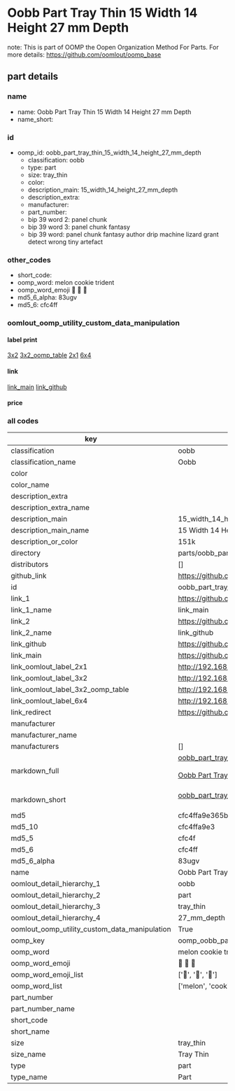 # Oobb Part Tray Thin 15 Width 14 Height 27 mm Depth  

note: This is part of OOMP the Oopen Organization Method For Parts. For more details: https://github.com/oomlout/oomp_base

##  part details
  







### name
* name: Oobb Part Tray Thin 15 Width 14 Height 27 mm Depth
* name_short: 
### id
* oomp_id: oobb_part_tray_thin_15_width_14_height_27_mm_depth
  * classification: oobb
  * type: part
  * size: tray_thin
  * color: 
  * description_main: 15_width_14_height_27_mm_depth
  * description_extra: 
  * manufacturer: 
  * part_number: 
  * bip 39 word 2: panel chunk
  * bip 39 word 3: panel chunk fantasy
  * bip 39 word: panel chunk fantasy author drip machine lizard grant detect wrong tiny artefact

### other_codes
* short_code: 
* oomp_word: melon cookie trident
* oomp_word_emoji :melon: :cookie: :trident:
* md5_6_alpha: 83ugv
* md5_6: cfc4ff






### oomlout_oomp_utility_custom_data_manipulation
#### label print
[3x2](http://192.168.1.245:1112/?label=oomp%2083ugv)
[3x2_oomp_table](http://192.168.1.108:1112/?label=oomp%2083ugv)
[2x1](http://192.168.1.242:1112/?label=oomp%2083ugv)
[6x4](http://192.168.1.55:1112/?label=oomp%2083ugv)    

#### link

[link_main](https://github.com/oomlout/oomlout_oomp_version_1_messy/tree/main/parts/oobb_part_tray_thin_15_width_14_height_27_mm_depth) [link_github](https://github.com/oomlout/oomlout_oomp_version_1_messy/tree/main/parts/oobb_part_tray_thin_15_width_14_height_27_mm_depth)                             

#### price







### all codes 
| key | value |  
| --- | --- |  
| classification | oobb |  
| classification_name | Oobb |  
| color |  |  
| color_name |  |  
| description_extra |  |  
| description_extra_name |  |  
| description_main | 15_width_14_height_27_mm_depth |  
| description_main_name | 15 Width 14 Height 27 mm Depth |  
| description_or_color | 151k |  
| directory | parts/oobb_part_tray_thin_15_width_14_height_27_mm_depth |  
| distributors | [] |  
| github_link | https://github.com/oomlout/oomlout_oomp_part_src/tree/main/parts/oobb_part_tray_thin_15_width_14_height_27_mm_depth |  
| id | oobb_part_tray_thin_15_width_14_height_27_mm_depth |  
| link_1 | https://github.com/oomlout/oomlout_oomp_version_1_messy/tree/main/parts/oobb_part_tray_thin_15_width_14_height_27_mm_depth |  
| link_1_name | link_main |  
| link_2 | https://github.com/oomlout/oomlout_oomp_version_1_messy/tree/main/parts/oobb_part_tray_thin_15_width_14_height_27_mm_depth |  
| link_2_name | link_github |  
| link_github | https://github.com/oomlout/oomlout_oomp_version_1_messy/tree/main/parts/oobb_part_tray_thin_15_width_14_height_27_mm_depth |  
| link_main | https://github.com/oomlout/oomlout_oomp_version_1_messy/tree/main/parts/oobb_part_tray_thin_15_width_14_height_27_mm_depth |  
| link_oomlout_label_2x1 | http://192.168.1.242:1112/?label=oomp%2083ugv |  
| link_oomlout_label_3x2 | http://192.168.1.245:1112/?label=oomp%2083ugv |  
| link_oomlout_label_3x2_oomp_table | http://192.168.1.108:1112/?label=oomp%2083ugv |  
| link_oomlout_label_6x4 | http://192.168.1.55:1112/?label=oomp%2083ugv |  
| link_redirect | https://github.com/oomlout/oomlout_oomp_version_1_messy/tree/main/parts/oobb_part_tray_thin_15_width_14_height_27_mm_depth |  
| manufacturer |  |  
| manufacturer_name |  |  
| manufacturers | [] |  
| markdown_full | [oobb_part_tray_thin_15_width_14_height_27_mm_depth](none)<br>[](none)<br>[Oobb Part Tray Thin 15 Width 14 Height 27 Mm Depth](none)<br><br> |  
| markdown_short | [oobb_part_tray_thin_15_width_14_height_27_mm_depth](none)<br><br> |  
| md5 | cfc4ffa9e365b05a162190f6a60a2cfc |  
| md5_10 | cfc4ffa9e3 |  
| md5_5 | cfc4f |  
| md5_6 | cfc4ff |  
| md5_6_alpha | 83ugv |  
| name | Oobb Part Tray Thin 15 Width 14 Height 27 mm Depth |  
| oomlout_detail_hierarchy_1 | oobb |  
| oomlout_detail_hierarchy_2 | part |  
| oomlout_detail_hierarchy_3 | tray_thin |  
| oomlout_detail_hierarchy_4 | 27_mm_depth |  
| oomlout_oomp_utility_custom_data_manipulation | True |  
| oomp_key | oomp_oobb_part_tray_thin_15_width_14_height_27_mm_depth |  
| oomp_word | melon cookie trident |  
| oomp_word_emoji | :melon: :cookie: :trident: |  
| oomp_word_emoji_list | [':melon:', ':cookie:', ':trident:'] |  
| oomp_word_list | ['melon', 'cookie', 'trident'] |  
| part_number |  |  
| part_number_name |  |  
| short_code |  |  
| short_name |  |  
| size | tray_thin |  
| size_name | Tray Thin |  
| type | part |  
| type_name | Part |  
